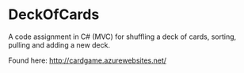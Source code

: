 # DeckOfCards
A code assignment in C# (MVC) for shuffling a deck of cards, sorting, pulling and adding a new deck. 

Found here: http://cardgame.azurewebsites.net/

